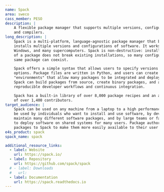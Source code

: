 ```yaml
---
name: Spack
area: sweco
cass_member: PESO
description: |
    A flexible package manager that supports multiple versions, configurations, platforms,
    and compilers.
long_description: |
    Spack is a multi-platform, language-agnostic package manager that builds and
    installs multiple versions and configurations of software. It works on Linux, macOS,
    Windows, and many supercomputers. Spack is non-destructive: installing a new version
    of a package does not break existing installations, so many configurations of the
    same package can coexist.

    Spack offers a simple syntax that allows users to specify versions and configuration
    options. Package files are written in Python, and users can create reproducible
    "environments" that allow many packages to be integrated and deployed together.
    Spack can build packages from source, create binary packages, and also has supports
    reproducible developer workflows and continuous integration.

    Spack has a built-in library of over 8,000 package recipes and an active community
    of over 1,400 contributors.
target_audience: |
    Spack can be used on any machine from a laptop to a high performance cluster. It can
    be used by individuals who want to install and use software, by developers who
    maintain many different software packages, and by large teams or facilities who want
    to deploy software on shared systems for many users. Package authors can add their
    packages to Spack to make them more easily available to their user base.
e4s_product: spack
spack_name: spack

additional_resource_links:
  - label: Website
    url: https://spack.io/
  - label: Repository
    url: https://github.com/spack/spack
  # - label: Downloads
  #   url: 
  - label: Documentation
    url: https://spack.readthedocs.io
---
```

